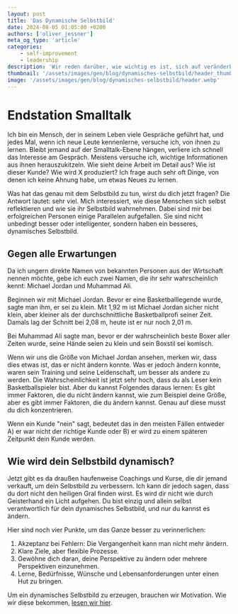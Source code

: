 ```yaml
---
layout: post
title: 'Das Dynamische Selbstbild'
date: 2024-08-05 01:05:00 +0200
authors: ['oliver_jessner']
meta_og_type: 'article'
categories:
    - self-improvement
    - leadership
description: 'Wir reden darüber, wie wichtig es ist, sich auf veränderbare Aspekte des eigenen Selbstbildes zu konzentrieren. Der Text beleuchtet, wie tiefgehende Reflexion und gezielte Selbstverbesserung statt Fixierung auf unveränderliche Eigenschaften den Weg zum Erfolg ebnen können. Praktische Tipps helfen dabei, ein dynamisches Selbstbild zu entwickeln und persönliche Ziele flexibel zu verfolgen.'
thumbnail: '/assets/images/gen/blog/dynamisches-selbstbild/header_thumbnail.webp'
image: '/assets/images/gen/blog/dynamisches-selbstbild/header.webp'
---
```


# Endstation Smalltalk

Ich bin ein Mensch, der in seinem Leben viele Gespräche geführt hat, und jedes Mal, wenn ich neue Leute kennenlerne, versuche ich, von ihnen zu lernen. Bleibt jemand auf der Smalltalk-Ebene hängen, verliere ich schnell das Interesse am Gespräch. Meistens versuche ich, wichtige Informationen aus ihnen herauszukitzeln. Wie sieht deine Arbeit im Detail aus? Wie ist dieser Kunde? Wie wird X produziert? Ich frage auch sehr oft Dinge, von denen ich keine Ahnung habe, um etwas Neues zu lernen.

Was hat das genau mit dem Selbstbild zu tun, wirst du dich jetzt fragen? Die Antwort lautet: sehr viel. Mich interessiert, wie diese Menschen sich selbst reflektieren und wie sie ihr Selbstbild wahrnehmen. Dabei sind mir bei erfolgreichen Personen einige Parallelen aufgefallen. Sie sind nicht unbedingt besser oder intelligenter, sondern haben ein besseres, dynamisches Selbstbild.

## Gegen alle Erwartungen

Da ich ungern direkte Namen von bekannten Personen aus der Wirtschaft nennen möchte, gebe ich euch zwei Namen, die ihr sehr wahrscheinlich kennt: Michael Jordan und Muhammad Ali.

Beginnen wir mit Michael Jordan. Bevor er eine Basketballlegende wurde, sagte man ihm, er sei zu klein. Mit 1,92 m ist Michael Jordan sicher nicht klein, aber kleiner als der durchschnittliche Basketballprofi seiner Zeit. Damals lag der Schnitt bei 2,08 m, heute ist er nur noch 2,01 m.

Bei Muhammad Ali sagte man, bevor er der wahrscheinlich beste Boxer aller Zeiten wurde, seine Hände seien zu klein und sein Boxstil sei komisch.

Wenn wir uns die Größe von Michael Jordan ansehen, merken wir, dass dies etwas ist, das er nicht ändern konnte. Was er jedoch ändern konnte, waren sein Training und seine Leidenschaft, um besser als andere zu werden. Die Wahrscheinlichkeit ist jetzt sehr hoch, dass du als Leser kein Basketballspieler bist. Aber du kannst Folgendes daraus lernen: Es gibt immer Faktoren, die du nicht ändern kannst, wie zum Beispiel deine Größe, aber es gibt immer Faktoren, die du ändern kannst. Genau auf diese musst du dich konzentrieren.

Wenn ein Kunde "nein" sagt, bedeutet das in den meisten Fällen entweder A) er war nicht der richtige Kunde oder B) er wird zu einem späteren Zeitpunkt dein Kunde werden.

## Wie wird dein Selbstbild dynamisch?

Jetzt gibt es da draußen haufenweise Coachings und Kurse, die dir jemand verkauft, um dein Selbstbild zu verbessern. Ich kann dir jedoch sagen, dass du dort nicht den heiligen Gral finden wirst. Es wird dir nicht wie durch Geisterhand ein Licht aufgehen. Du bist einzig und allein selbst verantwortlich für dein dynamisches Selbstbild, und nur du kannst es ändern.

Hier sind noch vier Punkte, um das Ganze besser zu verinnerlichen:

1. Akzeptanz bei Fehlern: Die Vergangenheit kann man nicht mehr ändern.
1. Klare Ziele, aber flexible Prozesse.
1. Gewöhne dich daran, deine Perspektive zu ändern oder mehrere Perspektiven einzunehmen.
1. Lerne, Bedürfnisse, Wünsche und Lebensanforderungen unter einen Hut zu bringen.

Um ein dynamisches Selbstbild zu erzeugen, brauchen wir Motivation. Wie wir diese bekommen, [lesen wir hier](blog/2024-08-05-dynamisches-selbstbild/).
